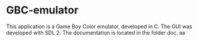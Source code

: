 # GBC-emulator
This application is a Game Boy Color emulator, developed in C.
The GUI was developed with SDL 2.
The documentation is located in the folder doc.
aa